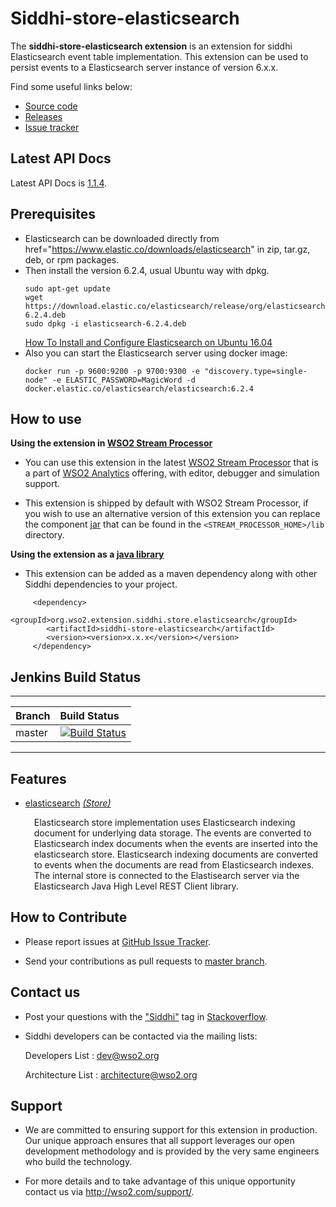 Siddhi-store-elasticsearch
======================================

The **siddhi-store-elasticsearch extension** is an extension for siddhi Elasticsearch event table implementation. This extension can be used to persist events to a
Elasticsearch server instance of version 6.x.x.

Find some useful links below:

* <a target="_blank" href="https://github.com/wso2-extensions/siddhi-store-elasticsearch">Source code</a>
* <a target="_blank" href="https://github.com/wso2-extensions/siddhi-store-elasticsearch/releases">Releases</a>
* <a target="_blank" href="https://github.com/wso2-extensions/siddhi-store-elasticsearch/issues">Issue tracker</a>

## Latest API Docs 

Latest API Docs is <a target="_blank" href="https://wso2-extensions.github.io/siddhi-store-elasticsearch/api/1.1.4">1.1.4</a>.

## Prerequisites
 - Elasticsearch can be downloaded directly from href="https://www.elastic.co/downloads/elasticsearch" in zip, tar.gz, deb, or rpm packages. 
 - Then install the version 6.2.4, usual Ubuntu way with dpkg.
   ```
   sudo apt-get update
   wget https://download.elastic.co/elasticsearch/release/org/elasticsearch/distribution/deb/elasticsearch/6.2.4/elasticsearch-6.2.4.deb
   sudo dpkg -i elasticsearch-6.2.4.deb
   ```
   <a href="https://www.digitalocean.com/community/tutorials/how-to-install-and-configure-elasticsearch-on-ubuntu-16-04">How To Install and Configure Elasticsearch on Ubuntu 16.04</a>
 - Also you can start the Elasticsearch server using docker image:
   ```
   docker run -p 9600:9200 -p 9700:9300 -e "discovery.type=single-node" -e ELASTIC_PASSWORD=MagicWord -d docker.elastic.co/elasticsearch/elasticsearch:6.2.4
   ```
 
## How to use 

**Using the extension in <a target="_blank" href="https://github.com/wso2/product-sp">WSO2 Stream Processor</a>**

* You can use this extension in the latest <a target="_blank" href="https://github.com/wso2/product-sp/releases">WSO2 Stream Processor</a> that is a part of <a target="_blank" href="http://wso2.com/analytics?utm_source=gitanalytics&utm_campaign=gitanalytics_Jul17">WSO2 Analytics</a> offering, with editor, debugger and simulation support. 

* This extension is shipped by default with WSO2 Stream Processor, if you wish to use an alternative version of this extension you can replace the component <a target="_blank" href="https://github.com/wso2-extensions/siddhi-store-elasticsearch/releases">jar</a> that can be found in the `<STREAM_PROCESSOR_HOME>/lib` directory.

**Using the extension as a <a target="_blank" href="https://wso2.github.io/siddhi/documentation/running-as-a-java-library">java library</a>**

* This extension can be added as a maven dependency along with other Siddhi dependencies to your project.

```
     <dependency>
        <groupId>org.wso2.extension.siddhi.store.elasticsearch</groupId>
        <artifactId>siddhi-store-elasticsearch</artifactId>
        <version><version>x.x.x</version></version>
     </dependency>
```

## Jenkins Build Status

---

|  Branch | Build Status |
| :------ |:------------ | 
| master  | [![Build Status](https://wso2.org/jenkins/job/siddhi/job/siddhi-store-elasticsearch/badge/icon)](https://wso2.org/jenkins/job/siddhi/job/siddhi-store-elasticsearch/) |

---

## Features

* <a target="_blank" href="https://wso2-extensions.github.io/siddhi-store-elasticsearch/api/1.1.4/#elasticsearch-store">elasticsearch</a> *<a target="_blank" href="https://wso2.github.io/siddhi/documentation/siddhi-4.0/#store">(Store)</a>*<br><div style="padding-left: 1em;"><p>Elasticsearch store implementation uses Elasticsearch indexing document for underlying data storage. The events are converted to Elasticsearch index documents when the events are inserted into the elasticsearch store. Elasticsearch indexing documents are converted to events when the documents are read from Elasticsearch indexes. The internal store is connected to the Elastisearch server via the Elasticsearch Java High Level REST Client library.</p></div>

## How to Contribute
 
  * Please report issues at <a target="_blank" href="https://github.com/wso2-extensions/siddhi-store-elasticsearch/issues">GitHub Issue Tracker</a>.
  
  * Send your contributions as pull requests to <a target="_blank" href="https://github.com/wso2-extensions/siddhi-store-elasticsearch/tree/master">master branch</a>. 
 
## Contact us 

 * Post your questions with the <a target="_blank" href="http://stackoverflow.com/search?q=siddhi">"Siddhi"</a> tag in <a target="_blank" href="http://stackoverflow.com/search?q=siddhi">Stackoverflow</a>. 
 
 * Siddhi developers can be contacted via the mailing lists:
 
    Developers List   : [dev@wso2.org](mailto:dev@wso2.org)
    
    Architecture List : [architecture@wso2.org](mailto:architecture@wso2.org)
 
## Support 

* We are committed to ensuring support for this extension in production. Our unique approach ensures that all support leverages our open development methodology and is provided by the very same engineers who build the technology. 

* For more details and to take advantage of this unique opportunity contact us via <a target="_blank" href="http://wso2.com/support?utm_source=gitanalytics&utm_campaign=gitanalytics_Jul17">http://wso2.com/support/</a>. 
